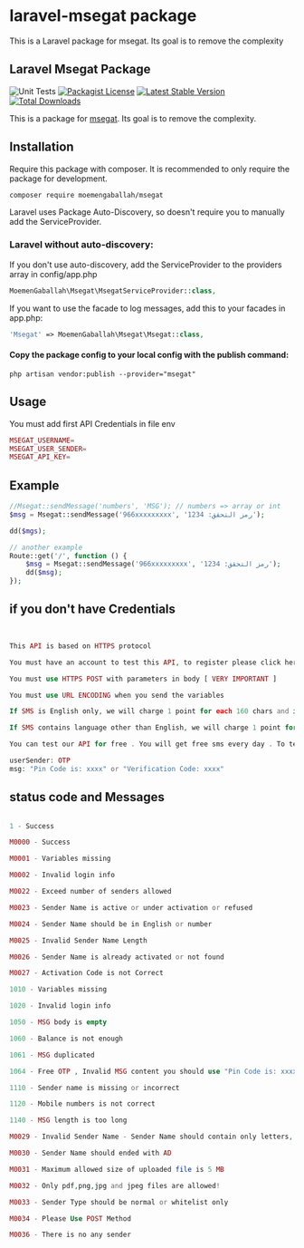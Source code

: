 # laravel-msegat package
This is a Laravel package for msegat. Its goal is to remove the complexity


## Laravel Msegat Package
![Unit Tests](https://github.com/barryvdh/laravel-debugbar/workflows/Unit%20Tests/badge.svg)
[![Packagist License](https://poser.pugx.org/barryvdh/laravel-debugbar/license.png)](http://choosealicense.com/licenses/mit/)
[![Latest Stable Version](https://poser.pugx.org/barryvdh/laravel-debugbar/version.png)](https://packagist.org/packages/moemengaballah/msegat)
[![Total Downloads](https://poser.pugx.org/barryvdh/laravel-debugbar/d/total.png)](https://packagist.org/packages/moemengaballah/msegat)

This is a package for [msegat](https://msegat.docs.apiary.io/).
Its goal is to remove the complexity.


## Installation

Require this package with composer. It is recommended to only require the package for development.

```shell
composer require moemengaballah/msegat
```

Laravel uses Package Auto-Discovery, so doesn't require you to manually add the ServiceProvider.

### Laravel without auto-discovery:

If you don't use auto-discovery, add the ServiceProvider to the providers array in config/app.php

```php
MoemenGaballah\Msegat\MsegatServiceProvider::class,
```

If you want to use the facade to log messages, add this to your facades in app.php:

```php
'Msegat' => MoemenGaballah\Msegat\Msegat::class,
```

#### Copy the package config to your local config with the publish command:

```shell
php artisan vendor:publish --provider="msegat"
```

## Usage

You must add first API Credentials in file env

```php
MSEGAT_USERNAME=
MSEGAT_USER_SENDER=
MSEGAT_API_KEY=
```

## Example

```php
//Msegat::sendMessage('numbers', 'MSG'); // numbers => array or int 
$msg = Msegat::sendMessage('966xxxxxxxxx', 'رمز التحقق: 1234');

dd($mgs);

```

```php
// another example 
Route::get('/', function () {
    $msg = Msegat::sendMessage('966xxxxxxxxx', 'رمز التحقق: 1234');
    dd($msg);
});

```


## if you don't have Credentials


```php


This API is based on HTTPS protocol

You must have an account to test this API, to register please click here

You must use HTTPS POST with parameters in body [ VERY IMPORTANT ]

You must use URL ENCODING when you send the variables

If SMS is English only, we will charge 1 point for each 160 chars and if you send more than this, we will charge 1 point for each 153 chars

If SMS contains language other than English, we will charge 1 point for each 70 chars and if you send more than this, we will charge 1 point for each 67 chars

You can test our API for free . You will get free sms every day . To test our service you can send sms using below parameters:

userSender: OTP
msg: "Pin Code is: xxxx" or "Verification Code: xxxx"
```



## status code and Messages


```php

1 - Success

M0000 - Success

M0001 - Variables missing

M0002 - Invalid login info

M0022 - Exceed number of senders allowed

M0023 - Sender Name is active or under activation or refused

M0024 - Sender Name should be in English or number

M0025 - Invalid Sender Name Length

M0026 - Sender Name is already activated or not found

M0027 - Activation Code is not Correct

1010 - Variables missing

1020 - Invalid login info

1050 - MSG body is empty

1060 - Balance is not enough

1061 - MSG duplicated

1064 - Free OTP , Invalid MSG content you should use "Pin Code is: xxxx" or "Verification Code: xxxx" or "رمز التحقق: 1234" , or upgrade your account and activate your sender to send any content

1110 - Sender name is missing or incorrect

1120 - Mobile numbers is not correct

1140 - MSG length is too long

M0029 - Invalid Sender Name - Sender Name should contain only letters, numbers and the maximum length should be 11 characters

M0030 - Sender Name should ended with AD

M0031 - Maximum allowed size of uploaded file is 5 MB

M0032 - Only pdf,png,jpg and jpeg files are allowed!

M0033 - Sender Type should be normal or whitelist only

M0034 - Please Use POST Method

M0036 - There is no any sender
```



